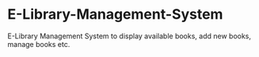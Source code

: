 # E-Library-Management-System
E-Library Management System to display available books, add new books, manage books etc.
